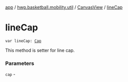 [app](../../index.md) / [hwp.basketball.mobility.util](../index.md) / [CanvasView](index.md) / [lineCap](.)

# lineCap

`var lineCap: `[`Cap`](https://developer.android.com/reference/android/graphics/Paint/Cap.html)

This method is setter for line cap.

### Parameters

`cap` - 
